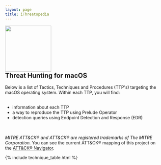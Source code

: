 ```yaml
---
layout: page
title: iThreatopedia
---
```


<script async src="https://www.googletagmanager.com/gtag/js?id="></script>
<script>
  window.dataLayer = window.dataLayer || [];
  function gtag(){dataLayer.push(arguments);}
  gtag('js', new Date());

  gtag('config', '');
</script>

<div class="header-box">
<a href="https://github.com/iThreatopedia/iThreatopedia.github.io/blob/main/README.md"><img src="{{ '/assets/logo.png' | relative_url }}" height="150" style="margin-right: 10px;"></a>
<div>
<h2 style="margin-top: 0">Threat Hunting for macOS</h2>
Below is a list of Tactics, Techniques and Procedures (TTP's) targeting the macOS operating system. Within each TTP, you will find:
<br>
<br>
<ul>
  <li>information about each TTP</li>
  <li>a way to reproduce the TTP using Prelude Operator</li>
  <li>detection queries using Endpoint Detection and Response (EDR)</li>
</ul>
<br>
<br>
<span style="font-style: italic;">MITRE ATT&amp;CK&reg; and ATT&amp;CK&reg; are registered trademarks of The MITRE Corporation.</span> You can see the current ATT&amp;CK&reg; mapping of this project on the <a href="https://mitre-attack.github.io/attack-navigator/#layerURL={{ '/mitre_attack_navigator_layer.json' | absolute_url | replace:"http://","https://" }}">ATT&amp;CK&reg; Navigator</a>.

</div>
</div>

[functions]: /functions/

{% include technique_table.html %}
